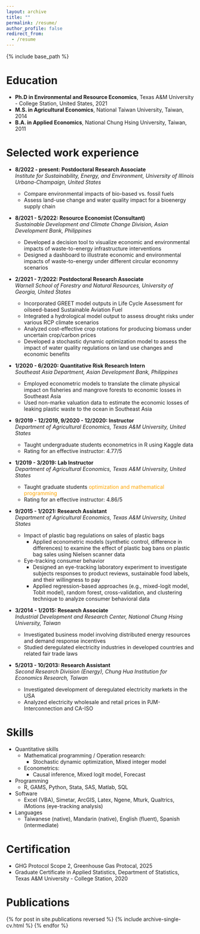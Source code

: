 ```yaml
---
layout: archive
title: ""
permalink: /resume/
author_profile: false
redirect_from:
  - /resume
---
```


{% include base_path %}

Education
======
* **Ph.D in Environmental and Resource Economics**, Texas A&M University - College Station, United States, 2021
* **M.S. in Agricultural Economics**, National Taiwan University, Taiwan, 2014
* **B.A. in Applied Economics**, National Chung Hsing University, Taiwan, 2011

Selected work experience
======
* **8/2022 - present: Postdoctoral Research Associate**<br>
  *Institute for Sustainability, Energy, and Environment, University of Illinois Urbana-Champaign, United States*
  * Compare environmental impacts of bio-based vs. fossil fuels
  * Assess land-use change and water quality impact for a bioenergy supply chain

* **8/2021 - 5/2022: Resource Economist (Consultant)**<br>
  *Sustainable Development and Climate Change Division, Asian Development Bank, Philippines*
  * Developed a decision tool to visualize economic and environmental impacts of waste-to-energy infrastructure interventions
  * Designed a dashboard to illustrate economic and environmental impacts of waste-to-energy under different circular economny scenarios
  
* **2/2021 - 7/2022: Postdoctoral Research Associate**<br>
  *Warnell School of Forestry and Natural Resources, University of Georgia, United States*
  * Incorporated GREET model outputs in Life Cycle Assessment for oilseed-based Sustainable Aviation Fuel
  * Integrated a hydrological model output to assess drought risks under various RCP climate scenarios
  * Analyzed cost-effective crop rotations for producing biomass under uncertain crop/carbon prices
  * Developed a stochastic dynamic optimization model to assess the impact of water quality regulations on land use changes and economic benefits

* **1/2020 - 6/2020: Quantitative Risk Research Intern**<br>
  *Southeast Asia Department, Asian Development Bank, Philippines*
  * Employed econometric models to translate the climate physical impact on fisheries and mangrove forests to economic losses in Southeast Asia
  * Used non-marke valuation data to estimate the economic losses of leaking plastic waste to the ocean in Southeast Asia
  
* **9/2019 - 12/2019, 9/2020 - 12/2020: Instructor**<br>
  *Department of Agricultural Economics, Texas A&M University, United States*
  * Taught undergraduate students econometrics in R using Kaggle data
  * Rating for an effective instructor: 4.77/5
  
* **1/2019 - 3/2019: Lab Instructor**<br>
  *Department of Agricultural Economics, Texas A&M University, United States*
  * Taught graduate students <font color="orange">optimization and mathematical programming</font>
  * Rating for an effective instructor: 4.86/5
	
* **9/2015 - 1/2021: Research Assistant**<br>
  *Department of Agricultural Economics, Texas A&M University, United States*
  * Impact of plastic bag regulations on sales of plastic bags
	* Applied econometric models (synthetic control, difference in differences) to examine the effect of plastic bag bans on plastic bag sales using  Nielsen scanner data
  * Eye-tracking consumer behavior
	* Designed an eye-tracking laboratory experiment to investigate subjects responses to product reviews, sustainable food labels, and their willingness to pay
	* Applied regression-based approaches (e.g., mixed-logit model, Tobit model), random forest, cross-validation, and clustering technique to analyze consumer behavioral data
		
* **3/2014 - 1/2015: Research Associate**<br>
  *Industrial Development and Research Center, National Chung Hsing University, Taiwan*
  * Investigated business model involving distributed energy resources and demand response incentives
  * Studied deregulated electricity industries in developed countries and related fair trade laws
  
* **5/2013 - 10/2013: Research Assistant**<br>
  *Second Research Division (Energy), Chung Hua Institution for Economics Research, Taiwan*
  * Investigated development of deregulated electricity markets in the USA
  * Analyzed electricity wholesale and retail prices in PJM-Interconnection and CA-ISO
  
Skills
======
* Quantitative skills
  * Mathematical programming / Operation research:
    * Stochastic dynamic optimization, Mixed integer model  
  * Econometrics:
    * Causal inference, Mixed logit model, Forecast
* Programming
  * R, GAMS, Python, Stata, SAS, Matlab, SQL
* Software
  * Excel (VBA), Simetar, ArcGIS, Latex, Ngene, Mturk, Qualtrics, iMotions (eye-tracking analysis)
* Languages
  * Taiwanese (native), Mandarin (native), English (fluent), Spanish (intermediate)

Certification
======
* GHG Protocol Scope 2, Greenhouse Gas Protocal, 2025
* Graduate Certificate in Applied Statistics, Department of Statistics, Texas A&M University - College Station, 2020

Publications
======
{% for post in site.publications reversed %} {% include archive-single-cv.html %} {% endfor %}